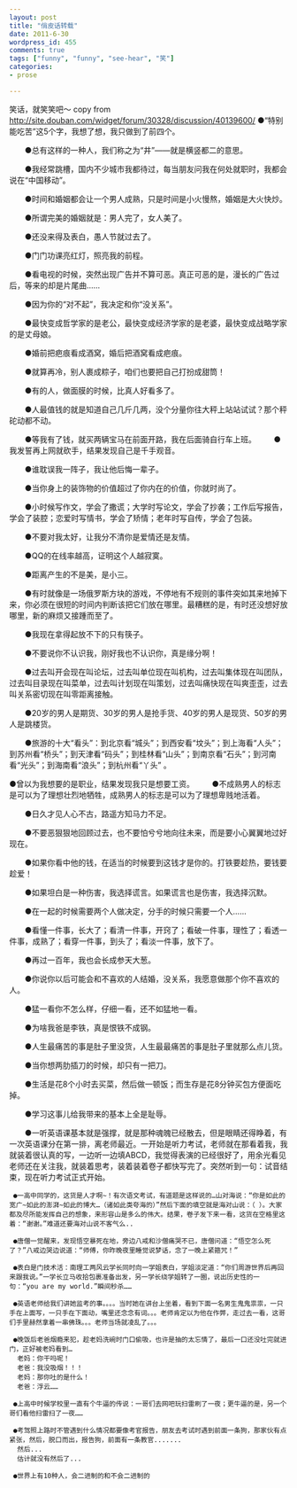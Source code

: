 ```yaml
---
layout: post
title: "俏皮话转载"
date: 2011-6-30
wordpress_id: 455
comments: true
tags: ["funny", "funny", "see-hear", "笑"]
categories:
- prose

---
```

<meta name="_edit_last" content="1" />
<meta name="_su_rich_snippet_type" content="none" />
<meta name="views" content="142" />
<meta name="_wp_old_slug" content="俏皮话转账" />
笑话，就笑笑吧～
copy from <a href="http://site.douban.com/widget/forum/30328/discussion/40139600/">http://site.douban.com/widget/forum/30328/discussion/40139600/</a>
     ●“特别能吃苦”这5个字，我想了想，我只做到了前四个。 

　　●总有这样的一种人，我们称之为“井”——就是横竖都二的意思。　　 

　　●我经常跳槽，国内不少城市我都待过，每当朋友问我在何处就职时，我都会说在“中国移动”。 

　　●时间和婚姻都会让一个男人成熟，只是时间是小火慢熬，婚姻是大火快炒。 

　　●所谓完美的婚姻就是：男人完了，女人美了。 

　　●还没来得及表白，愚人节就过去了。 

　　●门门功课亮红灯，照亮我的前程。 

　　●看电视的时候，突然出现广告并不算可恶。真正可恶的是，漫长的广告过后，等来的却是片尾曲…… 

　　●因为你的“对不起”，我决定和你“没关系”。 

　　●最快变成哲学家的是老公，最快变成经济学家的是老婆，最快变成战略学家的是丈母娘。 

　　●婚前把疤痕看成酒窝，婚后把酒窝看成疤痕。 　　 

　　●就算再冷，别人裹成粽子，咱们也要把自己打扮成甜筒！ 

　　●有的人，做面膜的时候，比真人好看多了。 

　　●人最值钱的就是知道自己几斤几两，没个分量你往大秤上站站试试？那个秤砣动都不动。 


　　●等我有了钱，就买两辆宝马在前面开路，我在后面骑自行车上班。 
　　●我发誓再上网就砍手，结果发现自己是千手观音。 

　　●谁耽误我一阵子，我让他后悔一辈子。 

　　●当你身上的装饰物的价值超过了你内在的价值，你就时尚了。 

　　●小时候写作文，学会了撒谎；大学时写论文，学会了抄袭；工作后写报告，学会了装腔；恋爱时写情书，学会了矫情；老年时写自传，学会了包装。 

　　●不要对我太好，让我分不清你是爱情还是友情。 

　　●QQ的在线率越高，证明这个人越寂寞。 

　　●距离产生的不是美，是小三。 

　　●有时就像是一场俄罗斯方块的游戏，不停地有不规则的事件突如其来地掉下来，你必须在很短的时间内判断该把它们放在哪里。最糟糕的是，有时还没想好放哪里，新的麻烦又接踵而至了。 

　　●我现在拿得起放不下的只有筷子。 

　　●不要说你不认识我，刚好我也不认识你，真是缘分啊！ 

　　●过去叫开会现在叫论坛，过去叫单位现在叫机构，过去叫集体现在叫团队，过去叫目录现在叫菜单，过去叫计划现在叫策划，过去叫痛快现在叫爽歪歪，过去叫关系密切现在叫零距离接触。 

　　●20岁的男人是期货、30岁的男人是抢手货、40岁的男人是现货、50岁的男人是跳楼货。 

　　●旅游的十大“看头”：到北京看“城头”；到西安看“坟头”；到上海看“人头”；到苏州看“桥头”；到天津看“码头”；到桂林看“山头”；到南京看“石头”；到河南看“光头”；到海南看“浪头”；到杭州看“丫头” 。 

●曾以为我想要的是职业，结果发现我只是想要工资。 
　　●不成熟男人的标志是可以为了理想壮烈地牺牲，成熟男人的标志是可以为了理想卑贱地活着。 

　　●日久才见人心不古，路遥方知马力不足。 

　　●不要恶狠狠地回顾过去，也不要怕兮兮地向往未来，而是要小心翼翼地过好现在。 

　　●如果你看中他的钱，在适当的时候要到这钱才是你的。打铁要趁热，要钱要趁爱！ 

　　●如果坦白是一种伤害，我选择谎言。如果谎言也是伤害，我选择沉默。 

　　●在一起的时候需要两个人做决定，分手的时候只需要一个人…… 

　　●看懂一件事，长大了；看清一件事，开窍了；看破一件事，理性了；看透一件事，成熟了；看穿一件事，到头了；看淡一件事，放下了。 

　　●再过一百年，我也会长成参天大葱。 

　　●你说你以后可能会和不喜欢的人结婚，没关系，我愿意做那个你不喜欢的人。 

　　●猛一看你不怎么样，仔细一看，还不如猛地一看。 

　　●为啥我爸是李铁，真是恨铁不成钢。 

　　●人生最痛苦的事是肚子里没货，人生最最痛苦的事是肚子里就那么点儿货。 

　　●当你想两肋插刀的时候，却只有一把刀。 

　　●生活是花8个小时去买菜，然后做一顿饭；而生存是花8分钟买包方便面吃掉。

　　●学习这事儿给我带来的基本上全是耻辱。

　　●一听英语课基本就是强撑，就是那种魂魄已经散去，但是眼睛还得睁着，有一次英语课分在第一排，离老师最近。一开始是听力考试，老师就在那看着我，我就装着很认真的写，一边听一边填ABCD，我觉得表演的已经很好了，用余光看见老师还在关注我，就装着思考，装着装着卷子都快写完了。突然听到一句：试音结束，现在听力考试正式开始。 

     ●一高中同学的，这货是人才啊~！有次语文考试，有道题是这样说的…山对海说：“你是如此的宽广~如此的澎湃~如此的博大…（诸如此类夸海的）”然后下面的填空就是海对山说：（ ）。大家都及尽所能发挥自己的想象，来形容山是多么的伟大。结果，卷子发下来一看，这货在空格里这着：“谢谢。”难道还要海对山说不客气么.. 

     ●唐僧一觉醒来，发现悟空暴死在地，旁边八戒和沙僧痛哭不已，唐僧问道：“悟空怎么死了？”八戒边哭边说道：“师傅，你昨晚夜里睡觉说梦话，念了一晚上紧箍咒！”

     ●表白是门技术活：南理工两风云学长同时向一学姐表白，学姐淡定道：“你们周游世界后再回来跟我说。”一学长立马收拾包裹准备出发，另一学长绕学姐转了一圈，说出历史性的一句：“you are my world.”瞬间秒杀……

     ●英语老师给我们讲她监考的事。。。。当时她在讲台上坐着，看到下面一名男生鬼鬼祟祟，一只手在上面写，一只手在下面动，嘴里还念念有词。。。老师肯定以为他在作弊，走过去一看，这哥们手里赫然拿着一串佛珠。。。老师当场就凌乱了。。。

     ●晚饭后老爸烟瘾来犯，趁老妈洗碗时门口偷吸，也许是抽的太忘情了，最后一口还没吐完就进门，正好被老妈看到… 
      老妈：你干吗呢！ 
      老爸：我没吸烟！！！ 
      老妈：那你吐的是什么！ 
      老爸：浮云……

     ●上高中时候学校里一直有个牛逼的传说：一哥们去网吧玩扫雷刷了一夜；更牛逼的是，另一个哥们看他扫雷扫了一夜……

     ●考驾照上路时不管遇到什么情况都要像考官报告，朋友去考试时遇到前面一条狗，那家伙有点紧张，然后，脱口而出，报告狗，前面有一条教官....... 
      然后... 
      估计就没有然后了...

     ●世界上有10种人，会二进制的和不会二进制的　
